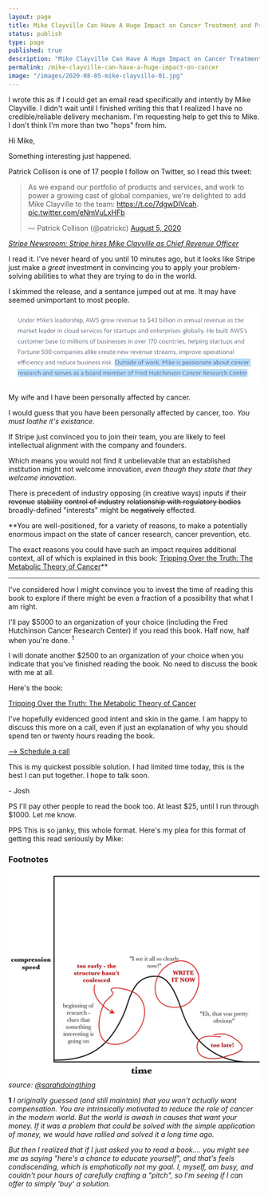 ```yaml
---
layout: page
title: Mike Clayville Can Have A Huge Impact on Cancer Treatment and Prevention
status: publish
type: page
published: true
description: "Mike Clayville Can Have A Huge Impact on Cancer Treatment and Prevention. We cannot know if this is true until he reads 'Tripping Over the Truth: The Metabolic Theory of Cancer'"
permalink: /mike-clayville-can-have-a-huge-impact-on-cancer
image: "/images/2020-08-05-mike-clayville-01.jpg"
---
```


I wrote this as if I could get an email read specifically and intently by Mike Clayville. I didn't wait until I finished writing this that I realized I have no credible/reliable delivery mechanism. I'm requesting help to get this to Mike. I don't think I'm more than two "hops" from him.

Hi Mike,

Something interesting just happened.

Patrick Collison is one of 17 people I follow on Twitter, so I read this tweet:

<blockquote class="twitter-tweet"><p lang="en" dir="ltr">As we expand our portfolio of products and services, and work to power a growing cast of global companies, we&#39;re delighted to add Mike Clayville to the team: <a href="https://t.co/7dgwDIVcah">https://t.co/7dgwDIVcah</a>. <a href="https://t.co/eNmVuLxHFb">pic.twitter.com/eNmVuLxHFb</a></p>&mdash; Patrick Collison (@patrickc) <a href="https://twitter.com/patrickc/status/1291103130420015104?ref_src=twsrc%5Etfw">August 5, 2020</a></blockquote> <script async src="https://platform.twitter.com/widgets.js" charset="utf-8"></script> 

_[Stripe Newsroom: Stripe hires Mike Clayville as Chief Revenue Officer](https://stripe.com/newsroom/news/mike-clayville)_

I read it. I've never heard of you until 10 minutes ago, but it looks like Stripe just make a _great_ investment in convincing you to apply your problem-solving abilities to what they are trying to do in the world. 

I skimmed the release, and a sentance jumped out at me. It may have seemed unimportant to most people.

![Outside of work, Mike is passionate about cancer research and serves as a board member of Fred Hutchinson Cancer Research Center](/images/2020-08-05-mike-clayville-01.jpg)

My wife and I have been personally affected by cancer.

I would guess that you have been personally affected by cancer, too. _You must loathe it's existance_. 

If Stripe just convinced you to join their team, you are likely to feel intellectual alignment with the company and founders. 

Which means you would not find it unbelievable that an established institution might not welcome innovation, _even though they state that they welcome innovation_.

There is precedent  of industry opposing (in creative ways) inputs if their <strike>revenue</strike> <strike>stability</strike> <strike>control of industry</strike> <strike>relationship with regulatory bodies</strike> broadly-defined "interests" might be <strike>negatively</strike> effected. 

**You are well-positioned, for a variety of reasons, to make a potentially enormous impact on the state of cancer research, cancer prevention, etc. 

The exact reasons you could have such an impact requires additional context, all of which is explained in this book: [Tripping Over the Truth: The Metabolic Theory of Cancer](https://www.goodreads.com/book/show/23496164-tripping-over-the-truth)**

----------------------------------

I've considered how I might convince you to invest the time of reading this book to explore if there might be even a fraction of a possibility that what I am right.

I'll pay $5000 to an organization of your choice (including the Fred Hutchinson Cancer Research Center) if you read this book. Half now, half when you're done. <sup>1</sup>

I will donate another $2500 to an organization of your choice when you indicate that you've finished reading the book. No need to discuss the book with me at all. 

Here's the book:

[Tripping Over the Truth: The Metabolic Theory of Cancer](https://www.goodreads.com/book/show/23496164-tripping-over-the-truth)

I've hopefully evidenced good intent and skin in the game. I am happy to discuss this more on a call, even if just an explanation of why you should spend ten or twenty hours reading the book.

[--> Schedule a call](https://calendly.com/joshthompson/skin-in-the-game)

This is my quickest possible solution. I had limited time today, this is the best I can put together. I hope to talk soon.

\- Josh

PS I'll pay other people to read the book too. At least $25, until I run through $1000. Let me know.

PPS This is so janky, this whole format. Here's my plea for this format of getting this read seriously by Mike:

### Footnotes

![write it now](/images/2020-07-21-write-it-now.jpg)
_source: [@sarahdoingthing](https://twitter.com/sarahdoingthing/status/889082755203518464?s=20)_



**1** _I originally guessed (and still maintain) that you won't actually want compensation. You are intrinsically motivated to reduce the role of cancer in the modern world. But the world is awash in causes that want your money. If it was a problem that could be solved with the simple application of money, we would have rallied and solved it a long time ago._

_But then I realized that if I just asked you to read a book.... you might see me as saying "here's a chance to educate yourself", and that's feels condiscending, which is emphatically not my goal. I, myself, am busy, and couldn't pour hours of carefully crafting a "pitch", so I'm seeing if I can offer to simply 'buy' a solution._
